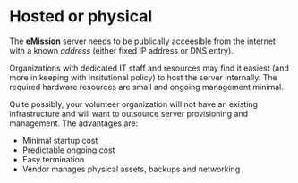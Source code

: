 # Hosted or physical

The **eMission** server needs to be publically acceesible from the internet with a known *address* (either fixed IP address or DNS entry).

Organizations with dedicated IT staff and resources may find it easiest (and more in keeping with insitutional policy) to host the server internally. The required hardware resources are small and ongoing management minimal.

Quite possibly, your volunteer organization will not have an existing infrastructure and will want to outsource server provisioning and management. The advantages are:

* Minimal startup cost
* Predictable ongoing cost
* Easy termination
* Vendor manages physical assets, backups and networking